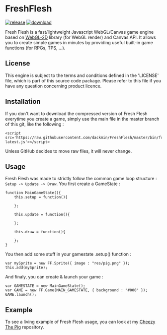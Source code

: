 FreshFlesh
==========

[![release](http://img.shields.io/badge/current%20release-v0.1__alpha-green.svg?style=flat)](https://github.com/dackmin/FreshFlesh/releases/tag/v0.1_alpha)
[![download](http://img.shields.io/badge/download%20latest%20minified%20js-62.7KB-blue.svg?style=flat)](https://github.com/dackmin/FreshFlesh/releases/download/v0.1_alpha/freshflesh-v0.1_alpha.min.js)


Fresh Flesh is a fast/lightweight Javascript WebGL/Canvas game engine based on [WebGL-2D](https://github.com/gameclosure/webgl-2d) library (for WebGL render) and Canvas API. It allows you to create simple games in minutes by providing useful built-in game functions (for RPGs, TPS, ...).

## License

This engine is subject to the terms and conditions defined in the 'LICENSE' file, which is part of this source code package. Please refer to this file if you have any question concerning product licence.

## Installation

If you don't want to download the compressed version of Fresh Flesh everytime you create a game, simply use the main file in the master branch of this git, like the following :

```
<script src='https://raw.githubusercontent.com/dackmin/FreshFlesh/master/bin/freshflesh-latest.js'></script>
```

Unless GitHub decides to move raw files, it will never change.

## Usage

Fresh Flesh was made to strictly follow the common game loop structure : `Setup -> Update -> Draw`.
You first create a GameState :

```
function MainGameState(){
	this.setup = function(){

	};

	this.update = function(){

	};

	this.draw = function(){

	};
}
```

You then add some stuff in your gamestate .setup() function :

```
var mySprite = new FF.Sprite({ image : "res/pig.png" });
this.add(mySprite);
```

And finaly, you can create & launch your game :

```
var GAMESTATE = new MainGameState();
var GAME = new FF.Game(MAIN_GAMESTATE, { background : "#000" });
GAME.launch();
```

## Example

To see a living example of Fresh Flesh usage, you can look at my [Cheezy The Pig](https://github.com/dackmin/CheezyThePig) repository.
